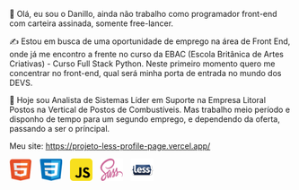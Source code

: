 👋 Olá, eu sou o Danillo, ainda não trabalho como programador front-end com carteira assinada, somente free-lancer. 

✍ Estou em busca de uma oportunidade de emprego na área de Front End, onde já me encontro a frente no curso da EBAC (Escola Britânica de Artes Criativas) - Curso Full Stack Python.
Neste primeiro momento quero me concentrar no front-end, qual será minha porta de entrada no mundo dos DEVS.

🌱 Hoje sou Analista de Sistemas Líder em Suporte na Empresa Litoral Postos na Vertical de Postos de Combustíveis.
Mas trabalho meio período e disponho de tempo para um segundo emprego, e dependendo da oferta, passando a ser o príncipal.

Meu site: https://projeto-less-profile-page.vercel.app/

<img src='./htmlok.png' style='width:40px; height:40px; border-radius:8px'/> <img src='./cssok.png' style='width:40px; height:40px; border-radius:4px'/> <img src='./js.png' style='width:40px; height:40px;'/> <img src='./sass.png' style='width:40px; height:40px;'/> <img src='./less.png' style='width:40px; height:40px;'/>

